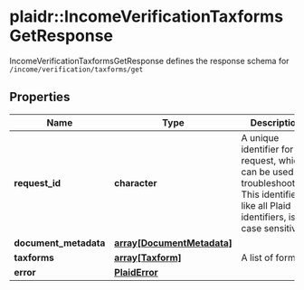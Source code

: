 # plaidr::IncomeVerificationTaxformsGetResponse

IncomeVerificationTaxformsGetResponse defines the response schema for `/income/verification/taxforms/get`

## Properties
Name | Type | Description | Notes
------------ | ------------- | ------------- | -------------
**request_id** | **character** | A unique identifier for the request, which can be used for troubleshooting. This identifier, like all Plaid identifiers, is case sensitive. | [optional] 
**document_metadata** | [**array[DocumentMetadata]**](DocumentMetadata.md) |  | 
**taxforms** | [**array[Taxform]**](Taxform.md) | A list of forms. | 
**error** | [**PlaidError**](PlaidError.md) |  | [optional] 


